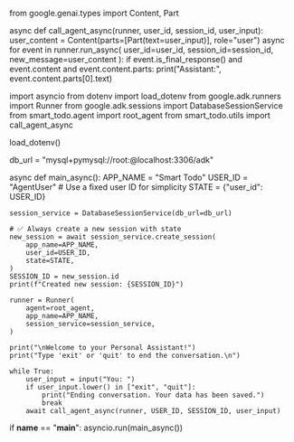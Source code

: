 from google.genai.types import Content, Part

async def call_agent_async(runner, user_id, session_id, user_input):
    user_content = Content(parts=[Part(text=user_input)], role="user")
    async for event in runner.run_async(
        user_id=user_id,
        session_id=session_id,
        new_message=user_content
    ):
        if event.is_final_response() and event.content and event.content.parts:
            print("Assistant:", event.content.parts[0].text)





import asyncio
from dotenv import load_dotenv
from google.adk.runners import Runner
from google.adk.sessions import DatabaseSessionService
from smart_todo.agent import root_agent
from smart_todo.utils import call_agent_async

load_dotenv()

db_url = "mysql+pymysql://root:@localhost:3306/adk"

async def main_async():
    APP_NAME = "Smart Todo"
    USER_ID = "AgentUser"  # Use a fixed user ID for simplicity
    STATE = {"user_id": USER_ID}

    session_service = DatabaseSessionService(db_url=db_url)

    # ✅ Always create a new session with state
    new_session = await session_service.create_session(
        app_name=APP_NAME,
        user_id=USER_ID,
        state=STATE,
    )
    SESSION_ID = new_session.id
    print(f"Created new session: {SESSION_ID}")

    runner = Runner(
        agent=root_agent,
        app_name=APP_NAME,
        session_service=session_service,
    )

    print("\nWelcome to your Personal Assistant!")
    print("Type 'exit' or 'quit' to end the conversation.\n")

    while True:
        user_input = input("You: ")
        if user_input.lower() in ["exit", "quit"]:
            print("Ending conversation. Your data has been saved.")
            break
        await call_agent_async(runner, USER_ID, SESSION_ID, user_input)

if __name__ == "__main__":
    asyncio.run(main_async())

